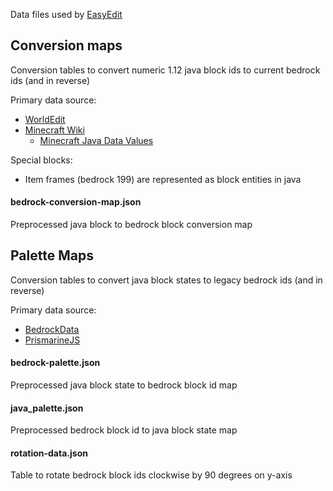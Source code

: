 Data files used by [EasyEdit](https://github.com/platz1de/EasyEdit)

## Conversion maps

Conversion tables to convert numeric 1.12 java block ids to current bedrock ids (and in reverse)

Primary data source:

- [WorldEdit](https://github.com/EngineHub/WorldEdit/tree/master/worldedit-core/src/main/resources/com/sk89q/worldedit/world/registry)
- [Minecraft Wiki](https://minecraft.fandom.com/)
    - [Minecraft Java Data Values](https://minecraft.fandom.com/wiki/Java_Edition_data_values/Pre-flattening)

Special blocks:

- Item frames (bedrock 199) are represented as block entities in java

#### bedrock-conversion-map.json

Preprocessed java block to bedrock block conversion map

## Palette Maps

Conversion tables to convert java block states to legacy bedrock ids (and in reverse)

Primary data source:

- [BedrockData](https://github.com/pmmp/BedrockData/)
- [PrismarineJS](https://github.com/PrismarineJS/minecraft-data/)

#### bedrock-palette.json

Preprocessed java block state to bedrock block id map

#### java_palette.json

Preprocessed bedrock block id to java block state map

#### rotation-data.json

Table to rotate bedrock block ids clockwise by 90 degrees on y-axis